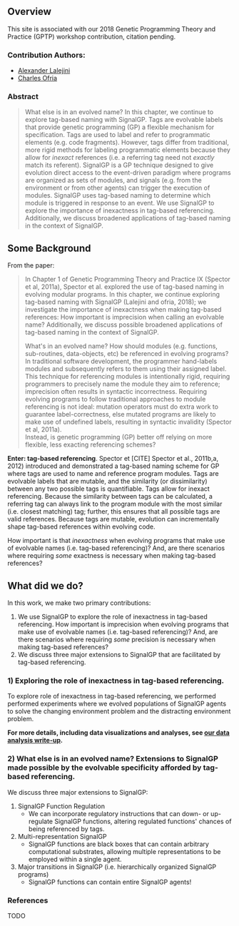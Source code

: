 ## Overview
This site is associated with our 2018 Genetic Programming Theory and Practice (GPTP) workshop contribution, citation pending. 

### Contribution Authors:
- [Alexander Lalejini](lalejini.com)
- [Charles Ofria](ofria.com)

### Abstract
> What else is in an evolved name? In this chapter, we continue to explore tag-based naming with SignalGP. 
> Tags are evolvable labels that provide genetic programming (GP) a flexible mechanism for specification. 
> Tags are used to label and refer to programmatic elements (e.g. code fragments). 
> However, tags differ from traditional, more rigid methods for labeling programmatic elements because they allow for _inexact_ references (i.e. a referring tag need not _exactly_ match its referent). 
> SignalGP is a GP technique designed to give evolution direct access to the event-driven paradigm where programs are organized as sets of modules, and signals (e.g. from the environment or from other agents) can trigger the execution of modules. SignalGP uses tag-based naming to determine which module is triggered in response to an event. 
> We use SignalGP to explore the importance of inexactness in tag-based referencing. Additionally, we discuss broadened applications of tag-based naming in the context of SignalGP. 

## Some Background 
From the paper:
> In Chapter 1 of Genetic Programming Theory and Practice IX (Spector et al, 2011a), Spector et al. explored the use of tag-based naming in evolving modular programs. 
> In this chapter, we continue exploring tag-based naming with SignalGP (Lalejini and ofria, 2018); we investigate the importance of inexactness when making tag-based references: How important is imprecision when calling an evolvable name? Additionally, we discuss possible broadened applications of tag-based naming in the context of SignalGP. 
> 
> What's in an evolved name?
> How should modules (e.g. functions, sub-routines, data-objects, etc) be referenced in evolving programs? 
> In traditional software development, the programmer hand-labels modules and subsequently refers to them using their assigned label. This technique for referencing modules is intentionally rigid, requiring programmers to precisely name the module they aim to reference; imprecision often results in syntactic incorrectness. 
> Requiring evolving programs to follow traditional approaches to module referencing is not ideal: mutation operators must do extra work to guarantee label-correctness, else mutated programs are likely to make use of undefined labels, resulting in syntactic invalidity (Spector et al, 2011a).  
> Instead, is genetic programming (GP) better off relying on more flexible, less exacting referencing schemes? 

**Enter: tag-based referencing**. 
Spector et [CITE] Spector et al., 2011b,a, 2012) introduced and demonstrated a tag-based naming scheme for GP where tags are used to name and reference program modules. Tags are evolvable labels that are mutable, and the similarity (or dissimilarity) between any two possible tags is quantifiable. Tags allow for inexact referencing. Because the similarity between tags can be calculated, a referring tag can always link to the program module with the most similar (i.e. closest matching) tag; further, this ensures that all possible tags are valid references. Because tags are mutable, evolution can incrementally shape tag-based references within evolving code.

How important is that _inexactness_ when evolving programs that make use of evolvable names (i.e. tag-based referencing)? And, are there scenarios where requiring _some_ exactness is necessary when making tag-based references? 

## What did we do?
In this work, we make two primary contributions:
1. We use SignalGP to explore the role of inexactness in tag-based referencing. How important is imprecision when evolving programs that make use of evolvable names (i.e. tag-based referencing)? And, are there scenarios where requiring _some_ precision is necessary when making tag-based references? 
2. We discuss three major extensions to SignalGP that are facilitated by tag-based referencing. 

### 1) Exploring the role of inexactness in tag-based referencing.
To explore role of inexactness in tag-based referencing, we performed performed experiments where we evolved populations of SignalGP agents to solve the changing environment problem and the distracting environment problem. 

**For more details, including data visualizations and analyses, see [our data analysis write-up](analysis/stats.html).**


### 2) What else is in an evolved name? Extensions to SignalGP made possible by the evolvable specificity afforded by tag-based referencing. 
We discuss three major extensions to SignalGP:
1. SignalGP Function Regulation
    - We can incorporate regulatory instructions that can down- or up-regulate SignalGP functions, altering regulated functions' chances of being referenced by tags. 
2. Multi-representation SignalGP
    - SignalGP functions are black boxes that can contain arbitrary computational substrates, allowing multiple representations to be employed within a single agent.
3. Major transitions in SignalGP (i.e. hierarchically organized SignalGP programs)
    - SignalGP functions can contain entire SignalGP agents!


### References
TODO